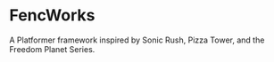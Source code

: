 # FencWorks
 A Platformer framework inspired by Sonic Rush, Pizza Tower, and the Freedom Planet Series.
